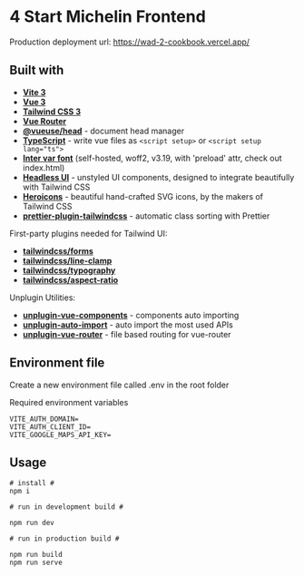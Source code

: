 # 4 Start Michelin Frontend

Production deployment url: <https://wad-2-cookbook.vercel.app/>

## Built with
- [**Vite 3**](https://vitejs.dev/guide/)
- [**Vue 3**](https://vuejs.org/guide/introduction.html)
- [**Tailwind CSS 3**](https://tailwindcss.com/docs/configuration)
- [**Vue Router**](https://github.com/vuejs/router)
- [**@vueuse/head**](https://github.com/vueuse/head) - document head manager
- [**TypeScript**](https://vuejs.org/guide/typescript/overview.html) - write vue files as `<script setup>` or `<script setup lang="ts">`
- [**Inter var font**](https://github.com/rsms/inter) (self-hosted, woff2, v3.19, with 'preload' attr, check out index.html)
- [**Headless UI**](https://headlessui.com/vue/menu) - unstyled UI components, designed to integrate beautifully with Tailwind CSS
- [**Heroicons**](https://github.com/tailwindlabs/heroicons) - beautiful hand-crafted SVG icons,
  by the makers of Tailwind CSS
- [**prettier-plugin-tailwindcss**](https://tailwindcss.com/blog/automatic-class-sorting-with-prettier) - automatic class sorting with Prettier

First-party plugins needed for Tailwind UI:

- [**tailwindcss/forms**](https://github.com/tailwindlabs/tailwindcss-forms)
- [**tailwindcss/line-clamp**](https://github.com/tailwindlabs/tailwindcss-line-clamp)
- [**tailwindcss/typography**](https://tailwindcss.com/docs/typography-plugin)
- [**tailwindcss/aspect-ratio**](https://github.com/tailwindlabs/tailwindcss-aspect-ratio)

Unplugin Utilities:

- [**unplugin-vue-components**](https://github.com/antfu/unplugin-vue-components) - components auto importing
- [**unplugin-auto-import**](https://github.com/antfu/unplugin-auto-import) - auto import the most used APIs
- [**unplugin-vue-router**](https://github.com/posva/unplugin-vue-router) - file based routing for vue-router


## Environment file
Create a new environment file called .env in the root folder

Required environment variables
```
VITE_AUTH_DOMAIN=
VITE_AUTH_CLIENT_ID=
VITE_GOOGLE_MAPS_API_KEY=
```

## Usage
```
# install #
npm i

# run in development build #

npm run dev

# run in production build #

npm run build
npm run serve
```